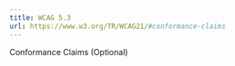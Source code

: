 ```yaml
---
title: WCAG 5.3
url: https://www.w3.org/TR/WCAG21/#conformance-claims
---
```

Conformance Claims (Optional)

